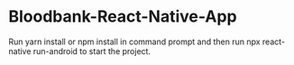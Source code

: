 # Bloodbank-React-Native-App
Run yarn install or npm install in command prompt and then run npx react-native run-android to start the project.
